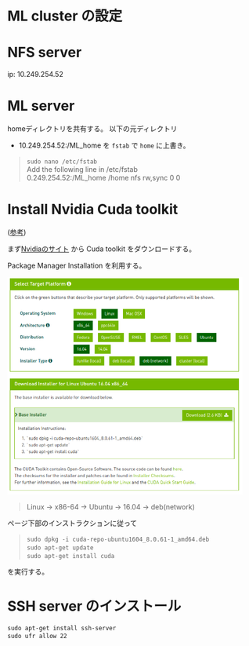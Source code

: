 # ML cluster の設定

# NFS server
ip: 10.249.254.52

# ML server
homeディレクトリを共有する。
以下の元ディレクトリ
+ 10.249.254.52:/ML_home
を `fstab` で `home` に上書き。

> `sudo nano /etc/fstab`  
> Add the following line in /etc/fstab  
> 0.249.254.52:/ML_home /home nfs rw,sync 0 0  

# Install Nvidia Cuda toolkit
([参考](http://qiita.com/tetchi821/items/614ea4ceb4c193e14c6c#cuda%E5%AF%BE%E5%BF%9C%E3%81%AEgpu%E3%81%8C%E3%83%8F%E3%83%BC%E3%83%89%E3%82%A6%E3%82%A7%E3%82%A2%E8%AA%8D%E8%AD%98%E3%81%95%E3%82%8C%E3%81%A6%E3%81%84%E3%82%8B%E3%81%8B%E7%A2%BA%E8%AA%8D))

まず[Nvidiaのサイト](https://developer.nvidia.com/cuda-toolkit) から Cuda toolkit をダウンロードする。

Package Manager Installation を利用する。

<img src=cuda_download.png width=480pt>

> Linux -> x86-64 -> Ubuntu -> 16.04 -> deb(network)

ページ下部のインストラクションに従って
> `sudo dpkg -i cuda-repo-ubuntu1604_8.0.61-1_amd64.deb`  
> `sudo apt-get update`  
> `sudo apt-get install cuda`  

を実行する。

# SSH server のインストール
```
sudo apt-get install ssh-server
sudo ufr allow 22
```
